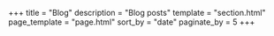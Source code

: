 +++
title = "Blog"
description = "Blog posts"
template = "section.html"
page_template = "page.html"
sort_by = "date"
paginate_by = 5
+++
